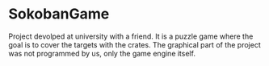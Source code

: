 # SokobanGame
Project devolped at university with a friend. It is a puzzle game where the goal is to cover the targets with the crates. The graphical part of the project was not programmed by us, only the game engine itself.
